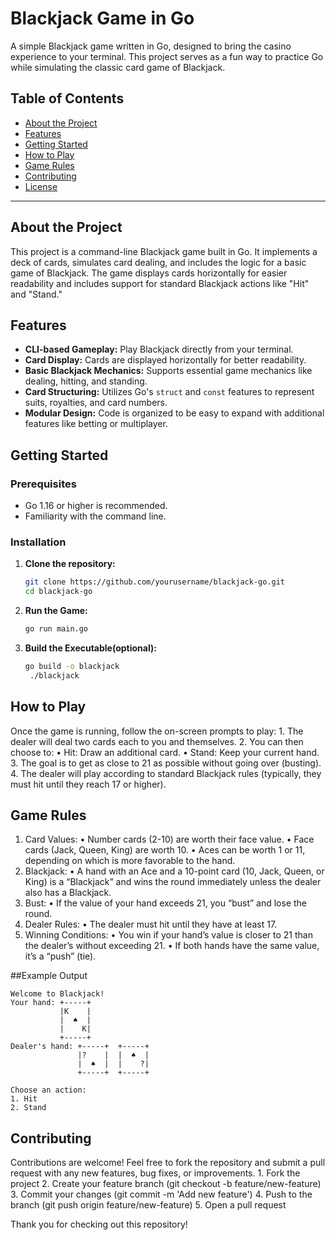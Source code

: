 # Blackjack Game in Go

A simple Blackjack game written in Go, designed to bring the casino experience to your terminal. This project serves as a fun way to practice Go while simulating the classic card game of Blackjack.

## Table of Contents

- [About the Project](#about-the-project)
- [Features](#features)
- [Getting Started](#getting-started)
- [How to Play](#how-to-play)
- [Game Rules](#game-rules)
- [Contributing](#contributing)
- [License](#license)

---

## About the Project

This project is a command-line Blackjack game built in Go. It implements a deck of cards, simulates card dealing, and includes the logic for a basic game of Blackjack. The game displays cards horizontally for easier readability and includes support for standard Blackjack actions like "Hit" and "Stand."

## Features

- **CLI-based Gameplay:** Play Blackjack directly from your terminal.
- **Card Display:** Cards are displayed horizontally for better readability.
- **Basic Blackjack Mechanics:** Supports essential game mechanics like dealing, hitting, and standing.
- **Card Structuring:** Utilizes Go's `struct` and `const` features to represent suits, royalties, and card numbers.
- **Modular Design:** Code is organized to be easy to expand with additional features like betting or multiplayer.

## Getting Started

### Prerequisites

- Go 1.16 or higher is recommended.
- Familiarity with the command line.

### Installation

1. **Clone the repository:**
   ```bash
   git clone https://github.com/yourusername/blackjack-go.git
   cd blackjack-go
   ```
2. **Run the Game:**
   ```bash
   go run main.go
   ```
3. **Build the Executable(optional):**
   ```bash
   go build -o blackjack
    ./blackjack
   ```
## How to Play

Once the game is running, follow the on-screen prompts to play:
	1.	The dealer will deal two cards each to you and themselves.
	2.	You can then choose to:
	•	Hit: Draw an additional card.
	•	Stand: Keep your current hand.
	3.	The goal is to get as close to 21 as possible without going over (busting).
	4.	The dealer will play according to standard Blackjack rules (typically, they must hit until they reach 17 or higher).

## Game Rules

1.	Card Values:
	•	Number cards (2-10) are worth their face value.
	•	Face cards (Jack, Queen, King) are worth 10.
	•	Aces can be worth 1 or 11, depending on which is more favorable to the hand.
2.	Blackjack:
	•	A hand with an Ace and a 10-point card (10, Jack, Queen, or King) is a “Blackjack” and wins the round immediately unless the dealer     also has a Blackjack.
3.	Bust:
	•	If the value of your hand exceeds 21, you “bust” and lose the round.
4.	Dealer Rules:
	•	The dealer must hit until they have at least 17.
5.	Winning Conditions:
	•	You win if your hand’s value is closer to 21 than the dealer’s without exceeding 21.
	•	If both hands have the same value, it’s a “push” (tie).

##Example Output
```
Welcome to Blackjack!
Your hand: +-----+  
           |K    |  
           |  ♠  |
           |    K|    
           +-----+  
Dealer's hand: +-----+  +-----+
               |?    |  |  ♠  |
               |  ♠  |  |    ?|
               +-----+  +-----+

Choose an action:
1. Hit
2. Stand
```

## Contributing

Contributions are welcome! Feel free to fork the repository and submit a pull request with any new features, bug fixes, or improvements.
	1.	Fork the project
	2.	Create your feature branch (git checkout -b feature/new-feature)
	3.	Commit your changes (git commit -m 'Add new feature')
	4.	Push to the branch (git push origin feature/new-feature)
	5.	Open a pull request

Thank you for checking out this repository!
